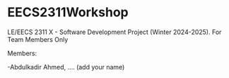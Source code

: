 # EECS2311Workshop
LE/EECS 2311 X - Software Development Project (Winter 2024-2025).  For Team Members Only  

Members: 

-Abdulkadir Ahmed, .... (add your name)
